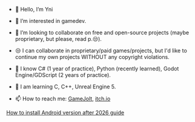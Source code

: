 - 👋 Hello, I’m Yni
- 👀 I’m interested in gamedev.
- 💞️ I’m looking to collaborate on free and open-source projects (maybe proprietary, but please, read p.😒).
- 😒 I can collaborate in proprietary/paid games/projects, but I'd like to continue my own projects WITHOUT any copyright violations.
- 🌱 I know C# (1 year of practice), Python (recently learned), Godot Engine/GDScript (2 years of practice).
- 🌱 I am learning C, C++, Unreal Engine 5.

- 📫 How to reach me: [GameJolt](https://gamejolt.com/@Yni_Viar), [itch.io](https://yniviar.itch.io/)

[How to install Android version after 2026 guide](https://github.com/Yni-Viar/Yni-Viar/blob/main/google-android-2026-foss.md)
<!--- - 💻 Other social media: 

Yni-Viar/Yni-Viar is a ✨ special ✨ repository because its `README.md` (this file) appears on your GitHub profile.
You can click the Preview link to take a look at your changes.
--->
